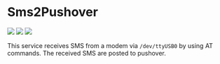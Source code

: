 # Sms2Pushover
[![](https://github.com/seiferma/Docker_Sms2Pushover/actions/workflows/docker-publish.yml/badge.svg?branch=main)](https://github.com/seiferma/Docker_Sms2Pushover/actions?query=branch%3Amain+)
[![](https://img.shields.io/github/issues/seiferma/Docker_Sms2Pushover.svg)](https://github.com/seiferma/Docker_Sms2Pushover/issues)
[![](https://img.shields.io/github/license/seiferma/Docker_Sms2Pushover.svg)](https://github.com/seiferma/Docker_Sms2Pushover/blob/main/LICENSE)

This service receives SMS from a modem via `/dev/ttyUSB0` by using AT commands. The received SMS are posted to pushover.